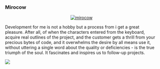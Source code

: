 ### Mirocow

<p align="center"> <a href="https://github.com/ryo-ma/github-profile-trophy"><img src="https://github-profile-trophy.vercel.app/?username=mirocow" alt="mirocow" /></a></p>

Development for me is not a hobby but a process from i get a great pleasure. After all, of when the characters entered from the keyboard, acquire real outlines of the project, and the customer gets a thrill from your precious bytes of code, and it overwhelms the desire by all means use it, without uttering a single word about the quality or deficiencies - is the true triumph of the soul. It fascinates and inspires us to follow-up projects.

<img src="https://github-readme-stats.vercel.app/api/top-langs/?username=mirocow&layout=compact&theme=gruvbox" />
